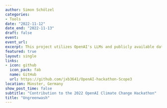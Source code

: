 ```yaml
---
author: Simon Schölzel
categories:
- Tools
date: "2022-11-12"
date_end: "2022-11-13"
draft: false
event: 
event_url: 
excerpt: This project utilizes OpenAI's LLMs and publicly available data, including ESG reports, SEC 10-K filings, and earnings call transcripts, to build an app that searches and summarizes these data to empower users with ESG-related information needs to invest responsibly.
featured: true
layout: single
links:
- icon: github
  icon_pack: fab
  name: GitHub
  url: https://github.com/jxb3641/OpenAI-hackathon-Scope3
location: Münster, Germany
show_post_time: false
subtitle: "Contribution to the 2022 OpenAI Climate Change Hackathon"
title: "Ungreenwash"
---
```


